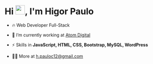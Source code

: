 <h1 align="left">Hi <img src="https://raw.githubusercontent.com/kaueMarques/kaueMarques/master/hi.gif" height="30px">, I'm Higor Paulo</h1>

- 🔥 Web Developer Full-Stack

- 🔭 I’m currently working at [Atom Digital](https://github.com/AtomDigital)

- ⚡ Skills in **JavaScript, HTML, CSS, Bootstrap, MySQL, WordPress**

- 👨‍💻 More at [h.pauloc12@gmail.com](https://h.pauloc12@gmail.com)


<!--
**HigorPauulo/HigorPauulo** is a ✨ _special_ ✨ repository because its `README.md` (this file) appears on your GitHub profile.

Here are some ideas to get you started:

- 🔭 I’m currently working on ...
- 🌱 I’m currently learning ...
- 👯 I’m looking to collaborate on ...
- 🤔 I’m looking for help with ...
- 💬 Ask me about ...
- 📫 How to reach me: ...
- 😄 Pronouns: ...
- ⚡ Fun fact: ...
-->
